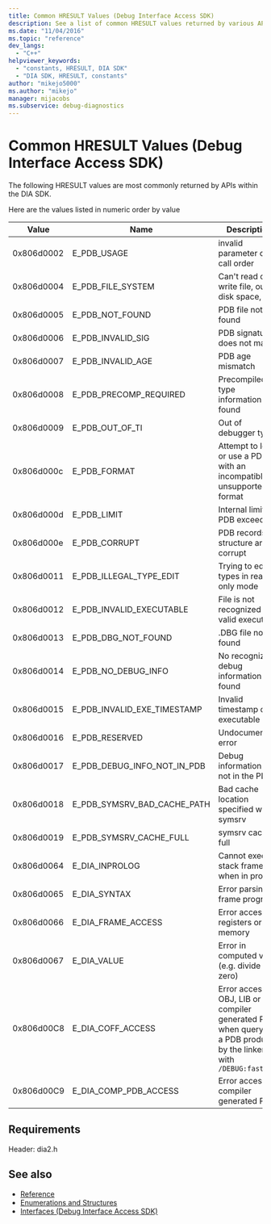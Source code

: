 ```yaml
---
title: Common HRESULT Values (Debug Interface Access SDK)
description: See a list of common HRESULT values returned by various APIs in the debug interface access (DIA) SDK.
ms.date: "11/04/2016"
ms.topic: "reference"
dev_langs:
  - "C++"
helpviewer_keywords:
  - "constants, HRESULT, DIA SDK"
  - "DIA SDK, HRESULT, constants"
author: "mikejo5000"
ms.author: "mikejo"
manager: mijacobs
ms.subservice: debug-diagnostics
---
```


# Common HRESULT Values (Debug Interface Access SDK)

The following HRESULT values are most commonly returned by APIs within the DIA SDK.

Here are the values listed in numeric order by value

|Value|Name|Description|
|-----------|-----------|-----------|
|0x806d0002|E_PDB_USAGE|invalid parameter or call order|
|0x806d0004|E_PDB_FILE_SYSTEM|Can't read or write file, out of disk space, etc.|
|0x806d0005|E_PDB_NOT_FOUND|PDB file not found|
|0x806d0006|E_PDB_INVALID_SIG|PDB signature does not match|
|0x806d0007|E_PDB_INVALID_AGE|PDB age mismatch|
|0x806d0008|E_PDB_PRECOMP_REQUIRED|Precompiled type information not found|
|0x806d0009|E_PDB_OUT_OF_TI|Out of debugger types|
|0x806d000c|E_PDB_FORMAT|Attempt to load or use a PDB with an incompatible or unsupported format|
|0x806d000d|E_PDB_LIMIT|Internal limit of PDB exceeded|
|0x806d000e|E_PDB_CORRUPT|PDB records or structure are corrupt|
|0x806d0011|E_PDB_ILLEGAL_TYPE_EDIT|Trying to edit types in read-only mode|
|0x806d0012|E_PDB_INVALID_EXECUTABLE|File is not recognized as a valid executable|
|0x806d0013|E_PDB_DBG_NOT_FOUND|.DBG file not found|
|0x806d0014|E_PDB_NO_DEBUG_INFO|No recognized debug information found|
|0x806d0015|E_PDB_INVALID_EXE_TIMESTAMP|Invalid timestamp of executable|
|0x806d0016|E_PDB_RESERVED|Undocumented error|
|0x806d0017|E_PDB_DEBUG_INFO_NOT_IN_PDB|Debug information is not in the PDB|
|0x806d0018|E_PDB_SYMSRV_BAD_CACHE_PATH|Bad cache location specified with symsrv|
|0x806d0019|E_PDB_SYMSRV_CACHE_FULL|symsrv cache is full|
|0x806d0064|E_DIA_INPROLOG|Cannot execute stack frame when in prolog|
|0x806d0065|E_DIA_SYNTAX|Error parsing frame program|
|0x806d0066|E_DIA_FRAME_ACCESS|Error accessing registers or memory|
|0x806d0067|E_DIA_VALUE|Error in computed value (e.g. divide by zero)|
|0x806d00C8|E_DIA_COFF_ACCESS|Error accessing OBJ, LIB or compiler generated PDB when querying a PDB produced by the linker with `/DEBUG:fastlink`|
|0x806d00C9|E_DIA_COMP_PDB_ACCESS|Error accessing compiler generated PDB|


## Requirements

Header: dia2.h

## See also

- [Reference](../../debugger/debug-interface-access/debug-interface-access-sdk-reference.md)
- [Enumerations and Structures](../../debugger/debug-interface-access/enumerations-and-structures.md)
- [Interfaces (Debug Interface Access SDK)](../../debugger/debug-interface-access/interfaces-debug-interface-access-sdk.md)

